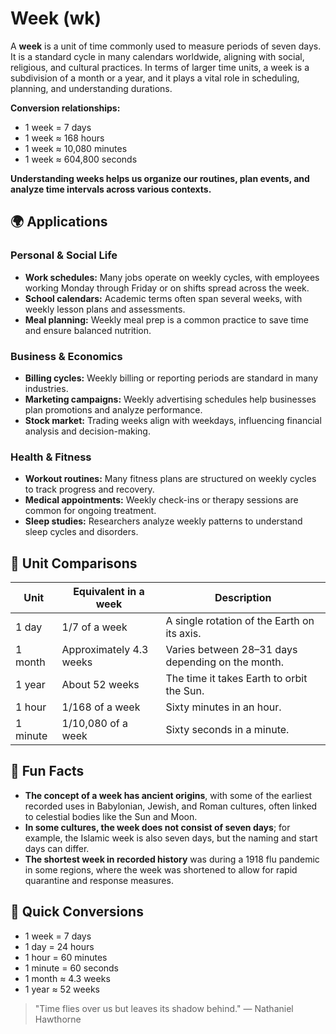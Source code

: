 # Week (wk)

A **week** is a unit of time commonly used to measure periods of seven days. It is a standard cycle in many calendars worldwide, aligning with social, religious, and cultural practices. In terms of larger time units, a week is a subdivision of a month or a year, and it plays a vital role in scheduling, planning, and understanding durations.

**Conversion relationships:**
- 1 week = 7 days
- 1 week ≈ 168 hours
- 1 week ≈ 10,080 minutes
- 1 week ≈ 604,800 seconds

**Understanding weeks helps us organize our routines, plan events, and analyze time intervals across various contexts.**

## 🌍 Applications

### Personal & Social Life
- **Work schedules:** Many jobs operate on weekly cycles, with employees working Monday through Friday or on shifts spread across the week.
- **School calendars:** Academic terms often span several weeks, with weekly lesson plans and assessments.
- **Meal planning:** Weekly meal prep is a common practice to save time and ensure balanced nutrition.

### Business & Economics
- **Billing cycles:** Weekly billing or reporting periods are standard in many industries.
- **Marketing campaigns:** Weekly advertising schedules help businesses plan promotions and analyze performance.
- **Stock market:** Trading weeks align with weekdays, influencing financial analysis and decision-making.

### Health & Fitness
- **Workout routines:** Many fitness plans are structured on weekly cycles to track progress and recovery.
- **Medical appointments:** Weekly check-ins or therapy sessions are common for ongoing treatment.
- **Sleep studies:** Researchers analyze weekly patterns to understand sleep cycles and disorders.

## 📏 Unit Comparisons

| Unit          | Equivalent in a week                                | Description                                    |
|--------------|-----------------------------------------------------|------------------------------------------------|
| 1 day       | 1/7 of a week                                       | A single rotation of the Earth on its axis.  |
| 1 month     | Approximately 4.3 weeks                             | Varies between 28–31 days depending on the month. |
| 1 year      | About 52 weeks                                       | The time it takes Earth to orbit the Sun.     |
| 1 hour      | 1/168 of a week                                      | Sixty minutes in an hour.                      |
| 1 minute    | 1/10,080 of a week                                   | Sixty seconds in a minute.                     |

## 🌟 Fun Facts
- **The concept of a week has ancient origins**, with some of the earliest recorded uses in Babylonian, Jewish, and Roman cultures, often linked to celestial bodies like the Sun and Moon.
- **In some cultures, the week does not consist of seven days**; for example, the Islamic week is also seven days, but the naming and start days can differ.
- **The shortest week in recorded history** was during a 1918 flu pandemic in some regions, where the week was shortened to allow for rapid quarantine and response measures.

## 🔄 Quick Conversions
- 1 week = 7 days
- 1 day = 24 hours
- 1 hour = 60 minutes
- 1 minute = 60 seconds
- 1 month ≈ 4.3 weeks
- 1 year ≈ 52 weeks

> "Time flies over us but leaves its shadow behind." — Nathaniel Hawthorne